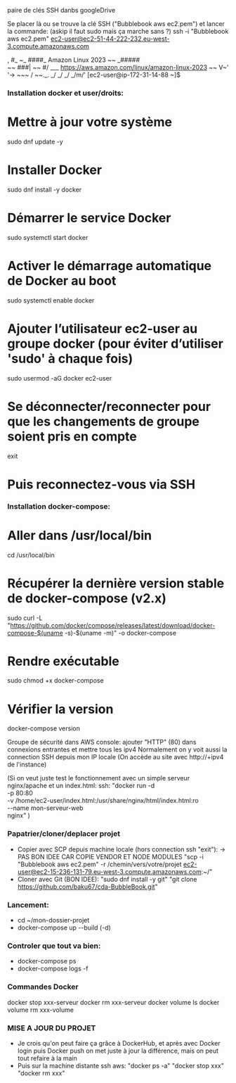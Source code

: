 paire de clés SSH danbs googleDrive

Se placer là ou se trouve la clé SSH ("Bubblebook aws ec2.pem") et lancer la commande:
(askip il faut sudo mais ça marche sans ?)
ssh -i "Bubblebook aws ec2.pem" ec2-user@ec2-51-44-222-232.eu-west-3.compute.amazonaws.com


   ,     #_
   ~\_  ####_        Amazon Linux 2023
  ~~  \_#####\
  ~~     \###|
  ~~       \#/ ___   https://aws.amazon.com/linux/amazon-linux-2023
   ~~       V~' '->
    ~~~         /
      ~~._.   _/
         _/ _/
       _/m/'
[ec2-user@ip-172-31-14-88 ~]$ 




### Installation docker et user/droits:
# Mettre à jour votre système
sudo dnf update -y
# Installer Docker
sudo dnf install -y docker
# Démarrer le service Docker
sudo systemctl start docker
# Activer le démarrage automatique de Docker au boot
sudo systemctl enable docker
# Ajouter l’utilisateur ec2-user au groupe docker (pour éviter d’utiliser 'sudo' à chaque fois)
sudo usermod -aG docker ec2-user
# Se déconnecter/reconnecter pour que les changements de groupe soient pris en compte
exit
# Puis reconnectez-vous via SSH


### Installation docker-compose:
# Aller dans /usr/local/bin
cd /usr/local/bin
# Récupérer la dernière version stable de docker-compose (v2.x)
sudo curl -L "https://github.com/docker/compose/releases/latest/download/docker-compose-$(uname -s)-$(uname -m)" -o docker-compose
# Rendre exécutable
sudo chmod +x docker-compose
# Vérifier la version
docker-compose version


Groupe de sécurité dans AWS console: ajouter "HTTP" (80) dans connexions entrantes et mettre tous les ipv4
Normalement on y voit aussi la connection SSH depuis mon IP locale
(On accède au site avec http://+ipv4 de l'instance)

(Si on veut juste test le fonctionnement avec un simple serveur nginx/apache et un index.html:
ssh:
"docker run -d \
  -p 80:80 \
  -v /home/ec2-user/index.html:/usr/share/nginx/html/index.html:ro \
  --name mon-serveur-web \
  nginx"
)

### Papatrier/cloner/deplacer projet
- Copier avec SCP depuis machine locale (hors connection ssh "exit"):
  -> PAS BON IDEE CAR COPIE VENDOR ET NODE MODULES
"scp -i "Bubblebook aws ec2.pem" -r /chemin/vers/votre/projet ec2-user@ec2-15-236-131-79.eu-west-3.compute.amazonaws.com:~/"
- Cloner avec Git (BON IDEE):
"sudo dnf install -y git"
"git clone https://github.com/baku67/cda-BubbleBook.git"


### Lancement:
- cd ~/mon-dossier-projet
- docker-compose up --build (-d)
### Controler que tout va bien:
- docker-compose ps
- docker-compose logs -f


### Commandes Docker 
docker stop xxx-serveur
docker rm xxx-serveur
docker volume ls
docker volume rm xxx-volume

### MISE A JOUR DU PROJET
- Je crois qu'on peut faire ça grâce à DockerHub, et après avec Docker login puis Docker push on met juste à jour la différence, mais on peut tout refaire à la main
- Puis sur la machine distante ssh aws:
  "docker ps -a"
  "docker stop xxx"
  "docker rm xxx"
